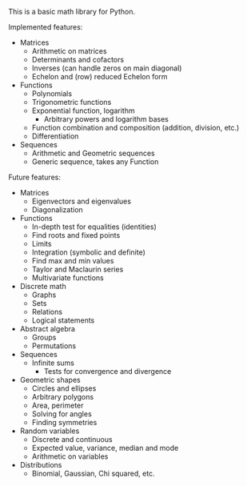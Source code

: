 This is a basic math library for Python.


Implemented features:
* Matrices
    * Arithmetic on matrices
    * Determinants and cofactors
    * Inverses (can handle zeros on main diagonal)
    * Echelon and (row) reduced Echelon form
* Functions
    * Polynomials
    * Trigonometric functions
    * Exponential function, logarithm
        * Arbitrary powers and logarithm bases
    * Function combination and composition (addition, division, etc.)
    * Differentiation
* Sequences
    * Arithmetic and Geometric sequences
    * Generic sequence, takes any Function


Future features:
* Matrices
    * Eigenvectors and eigenvalues
    * Diagonalization
* Functions
    * In-depth test for equalities (identities)
    * Find roots and fixed points
    * Limits
    * Integration (symbolic and definite)
    * Find max and min values
    * Taylor and Maclaurin series
    * Multivariate functions
* Discrete math
    * Graphs
    * Sets
    * Relations
    * Logical statements
* Abstract algebra
    * Groups
    * Permutations
* Sequences
    * Infinite sums
        * Tests for convergence and divergence
* Geometric shapes
    * Circles and ellipses
    * Arbitrary polygons
    * Area, perimeter
    * Solving for angles
    * Finding symmetries
* Random variables
    * Discrete and continuous
    * Expected value, variance, median and mode
    * Arithmetic on variables
* Distributions
    * Binomial, Gaussian, Chi squared, etc.